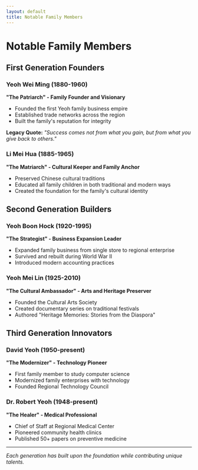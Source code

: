 ```yaml
---
layout: default  
title: Notable Family Members
---
```


# Notable Family Members

## First Generation Founders

### Yeoh Wei Ming (1880-1960)
**"The Patriarch" - Family Founder and Visionary**

- Founded the first Yeoh family business empire
- Established trade networks across the region
- Built the family's reputation for integrity

**Legacy Quote:** *"Success comes not from what you gain, but from what you give back to others."*

### Li Mei Hua (1885-1965)
**"The Matriarch" - Cultural Keeper and Family Anchor**

- Preserved Chinese cultural traditions
- Educated all family children in both traditional and modern ways
- Created the foundation for the family's cultural identity

## Second Generation Builders

### Yeoh Boon Hock (1920-1995)
**"The Strategist" - Business Expansion Leader**

- Expanded family business from single store to regional enterprise
- Survived and rebuilt during World War II
- Introduced modern accounting practices

### Yeoh Mei Lin (1925-2010)
**"The Cultural Ambassador" - Arts and Heritage Preserver**

- Founded the Cultural Arts Society
- Created documentary series on traditional festivals
- Authored "Heritage Memories: Stories from the Diaspora"

## Third Generation Innovators

### David Yeoh (1950-present)
**"The Modernizer" - Technology Pioneer**

- First family member to study computer science
- Modernized family enterprises with technology
- Founded Regional Technology Council

### Dr. Robert Yeoh (1948-present)  
**"The Healer" - Medical Professional**

- Chief of Staff at Regional Medical Center
- Pioneered community health clinics
- Published 50+ papers on preventive medicine

---

*Each generation has built upon the foundation while contributing unique talents.*